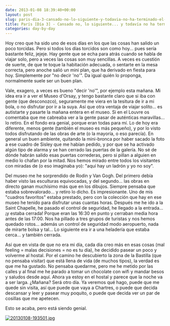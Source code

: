 ```yaml
---
date: 2013-01-08 18:39:40+00:00
layout: post
slug: paris-dia-3-cansado-no-lo-siguiente-y-todavia-no-ha-terminado-el-dia
title: París [Día 3] - Cansado no, lo siguiente... y todavía no ha terminado el día
categories: day-by-day
---
```


Hoy creo que ha sido uno de esos días en los que las cosas han salido un poco torcidas. Pero si todos los días torcidos son como hoy... pues sería bastante feliz, jejeje. Hay gente que se echa para atrás cuando se habla de viajar solo, pero a veces las cosas son muy sencillas. A veces es cuestión de suerte, de que te toque la habitación adecuada, o sentarte en la mesa correcta, pero anoche salió un mini plan, que ha derivado en fiesta para hoy. Simplemente por "no decir 'no'". Da igual quién lo proponga, normalmente suele ser un buen plan.

Vale, exagero, a veces es bueno "decir 'no'", por ejemplo esta mañana. Mi idea era ir a ver el Museo d'Orsay, y tengo bastante claro que si iba con gente (que desconozco), seguramente me viera en la tesitura de ir a mi bola, o no disfrutar por ir a la suya. Así que otra ventaja de viajar solito... es autistarte y pasarte la mañana entera en el museo. Si en el Louvre os comentaba que me cabreaba ver a la gente pasar de auténticas maravillas... lo retiro. En el fondo era genial, porque eran todas para mí. Lo de hoy era diferente, menos gente (también el museo es más pequeño), y por lo visto todos disfrutando de las obras de arte (o la mayoría, o eso parecía). En general un buen ambiente, quitando la mini-bronca por haber sacado la foto a ese cuadro de Sisley que me habían pedido, y por que se ha activado algún tipo de alarma y se han cerrado las puertas de la galería. No sé de dónde habrán salido esas puertas correderas, pero si pillan a alguien en medio lo chafan por la mitad. Nos hemos mirado entre todos los visitantes con miradas de (o eso imaginaba yo): "aquí hay un ladrón y yo no soy".

Del museo me he sorprendido de Rodin y Van Gogh. Del primero debía haber visto las esculturas equivocadas, y del segundo... las obras en directo ganan muchísimo más que en los dibujos. Siempre pensaba que estaba sobrevalorado... y retiro lo dicho. Es impresionante. Uno de mis "cuadros favoritos" estaba prestado, pero con la colección que hay en ese museo he tenido para disfrutar unas cuantas horas. Después me he ido a la Saint Chapelle, he pasado el control de seguridad, he llegado a la entrada... ¡y estaba cerrada! Porque eran las 16:30 en punto y cerraban media hora antes de las 17:00. Nos ha pillado a tres grupos de turistas y nos hemos quedado rotos... además un control de seguridad modo aeropuerto, nada de mirarte bolsa y tal... Lo siguiente era ir a una heladería que estaba cerca... y también cerrada.

Así que en vista de que no era mi día, cada día creo más en esas cosas (mal feeling = malas decisiones = no es tu día), he decidido pasear un poco y volverme al hostal. Por el camino he descubierto la zona de la Bastilla (que no pensaba visitar) que está llena de vida (de muchos tipos), la verdad es que me ha gustado. No pensaba quedarme, pero me he metido por las calles y al final me he parado a tomar un chocolate con wifi y mandar besos y saludos desde aquí. Ahora ya estoy en el hostal y parece que la noche va a ser larga. ¿Mañana? Será otro día. Ya veremos qué hago, puede que me quede sin visita, así que puede que vaya a Chartres, o puede que decida descansar y leer y pasear muy poquito, o puede que decida ver un par de cosillas que me apetecen.

Esto se acaba, pero está siendo genial.

[![20130108-193501.jpg](http://blog.migueljulian.com/wp-content/uploads/20130108-193501.jpg)](http://blog.migueljulian.com/wp-content/uploads/20130108-193501.jpg)
